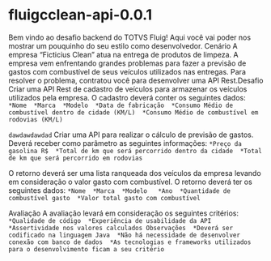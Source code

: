 # fluigcclean-api-0.0.1
Bem vindo ao desafio backend do TOTVS Fluig! Aqui você vai poder nos mostrar um pouquinho do seu estilo como desenvolvedor. Cenário A empresa “Ficticius Clean” atua na entrega de produtos de limpeza. A empresa vem enfrentando grandes problemas para fazer a previsão de gastos com combustível de seus veículos utilizados nas entregas. Para resolver o problema, contratou você para desenvolver uma API Rest.Desafio Criar uma API Rest de cadastro de veículos para armazenar os veículos utilizados pela empresa. 
O cadastro deverá conter os seguintes dados: 
  `*Nome 
  *Marca 
  *Modelo 
  *Data de fabricação 
  *Consumo Médio de combustível dentro de cidade (KM/L) 
  *Consumo Médio de combustível em rodovias (KM/L) `
  
  `dawdawdawdad`
  Criar uma API para realizar o cálculo de previsão de gastos. Deverá receber como parâmetro as seguintes informações: 
  `*Preço da gasolina R$ 
  *Total de km que será percorrido dentro da cidade 
  *Total de km que será percorrido em rodovias `
  
  O retorno deverá ser uma lista ranqueada dos veículos da empresa levando em consideração o valor gasto com combustível. 
  O retorno deverá ter os seguintes dados: 
  `*Nome 
  *Marca 
  *Modelo  
  *Ano 
  *Quantidade de combustível gasto 
  *Valor total gasto com combustível`
  
  Avaliação A avaliação levará em consideração os seguintes critérios: 
  `*Qualidade de código 
  *Experiência de usabilidade da API 
  *Assertividade nos valores calculados Observações 
  *Deverá ser codificado na linguagem Java 
  *Não há necessidade de desenvolver conexão com banco de dados 
  *As tecnologias e frameworks utilizados para o desenvolvimento ficam a seu critério`
  
  
  
  
  
  

